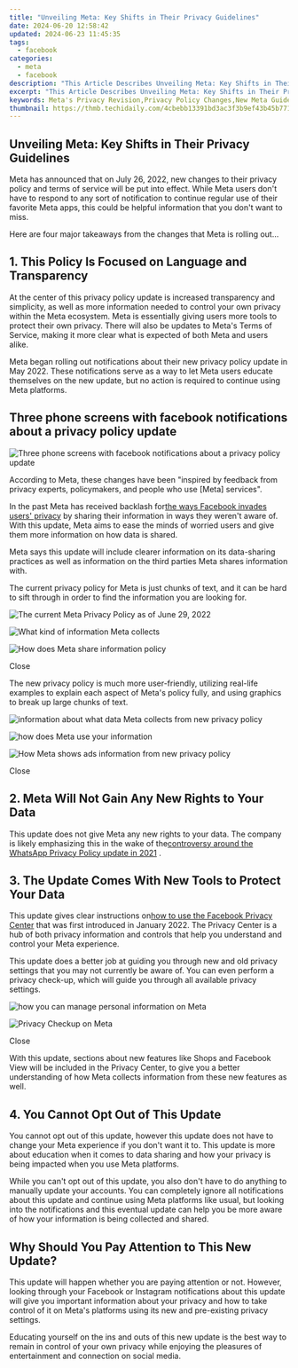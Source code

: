 ```yaml
---
title: "Unveiling Meta: Key Shifts in Their Privacy Guidelines"
date: 2024-06-20 12:58:42
updated: 2024-06-23 11:45:35
tags:
  - facebook
categories:
  - meta
  - facebook
description: "This Article Describes Unveiling Meta: Key Shifts in Their Privacy Guidelines"
excerpt: "This Article Describes Unveiling Meta: Key Shifts in Their Privacy Guidelines"
keywords: Meta's Privacy Revision,Privacy Policy Changes,New Meta Guidelines,Data Protection Update,User Privacy Shifts,Meta Privacy Overhaul,Redefining Privacy Rules
thumbnail: https://thmb.techidaily.com/4cbebb13391bd3ac3f3b9ef43b45b771ba69f0146a8bbd42e4f0e8dd5abd0510.jpg
---
```


## Unveiling Meta: Key Shifts in Their Privacy Guidelines

 Meta has announced that on July 26, 2022, new changes to their privacy policy and terms of service will be put into effect. While Meta users don't have to respond to any sort of notification to continue regular use of their favorite Meta apps, this could be helpful information that you don't want to miss.

 Here are four major takeaways from the changes that Meta is rolling out...

## 1\. This Policy Is Focused on Language and Transparency

 At the center of this privacy policy update is increased transparency and simplicity, as well as more information needed to control your own privacy within the Meta ecosystem. Meta is essentially giving users more tools to protect their own privacy. There will also be updates to Meta's Terms of Service, making it more clear what is expected of both Meta and users alike.

 Meta began rolling out notifications about their new privacy policy update in May 2022\. These notifications serve as a way to let Meta users educate themselves on the new update, but no action is required to continue using Meta platforms.

## Three phone screens with facebook notifications about a privacy policy update

![Three phone screens with facebook notifications about a privacy policy update](https://static0.makeuseofimages.com/wordpress/wp-content/uploads/2022/06/Meta_Notifications.jpeg)

 According to Meta, these changes have been "inspired by feedback from privacy experts, policymakers, and people who use \[Meta\] services".

 In the past Meta has received backlash for[the ways Facebook invades users' privacy](https://www.makeuseof.com/ways-facebook-invades-privacy-stop/) by sharing their information in ways they weren't aware of. With this update, Meta aims to ease the minds of worried users and give them more information on how data is shared.

 Meta says this update will include clearer information on its data-sharing practices as well as information on the third parties Meta shares information with.

 The current privacy policy for Meta is just chunks of text, and it can be hard to sift through in order to find the information you are looking for.

![The current Meta Privacy Policy as of June 29, 2022](https://static1.makeuseofimages.com/wordpress/wp-content/uploads/2022/06/current_privacy_policy.jpg)

![What kind of information Meta collects](https://static1.makeuseofimages.com/wordpress/wp-content/uploads/2022/06/examplie_of_current_policy.jpg)

![How does Meta share information policy](https://static1.makeuseofimages.com/wordpress/wp-content/uploads/2022/06/example_of_current_policy2.jpg)

Close

 The new privacy policy is much more user-friendly, utilizing real-life examples to explain each aspect of Meta's policy fully, and using graphics to break up large chunks of text.

![information about what data Meta collects from new privacy policy](https://static1.makeuseofimages.com/wordpress/wp-content/uploads/2022/06/new_policy.jpg)

![how does Meta use your information](https://static1.makeuseofimages.com/wordpress/wp-content/uploads/2022/06/new_policy2.jpg)

![How Meta shows ads information from new privacy policy](https://static1.makeuseofimages.com/wordpress/wp-content/uploads/2022/06/new_policy3.jpg)

Close

## 2\. Meta Will Not Gain Any New Rights to Your Data

 This update does not give Meta any new rights to your data. The company is likely emphasizing this in the wake of the[controversy around the WhatsApp Privacy Policy update in 2021](https://www.makeuseof.com/whatsapp-delays-privacy-policy-facebook-data-sharing-controversy/) .

## 3\. The Update Comes With New Tools to Protect Your Data

 This update gives clear instructions on[how to use the Facebook Privacy Center](https://www.makeuseof.com/how-to-use-facebook-privacy-center/) that was first introduced in January 2022\. The Privacy Center is a hub of both privacy information and controls that help you understand and control your Meta experience.

 This update does a better job at guiding you through new and old privacy settings that you may not currently be aware of. You can even perform a privacy check-up, which will guide you through all available privacy settings.

![how you can manage personal information on Meta](https://static1.makeuseofimages.com/wordpress/wp-content/uploads/2022/06/manage_or_delete_info.jpg)

![Privacy Checkup on Meta](https://static1.makeuseofimages.com/wordpress/wp-content/uploads/2022/06/privacy_checkup.jpg)

Close

 With this update, sections about new features like Shops and Facebook View will be included in the Privacy Center, to give you a better understanding of how Meta collects information from these new features as well.

## 4\. You Cannot Opt Out of This Update

 You cannot opt out of this update, however this update does not have to change your Meta experience if you don't want it to. This update is more about education when it comes to data sharing and how your privacy is being impacted when you use Meta platforms.

 While you can't opt out of this update, you also don't have to do anything to manually update your accounts. You can completely ignore all notifications about this update and continue using Meta platforms like usual, but looking into the notifications and this eventual update can help you be more aware of how your information is being collected and shared.

## Why Should You Pay Attention to This New Update?

 This update will happen whether you are paying attention or not. However, looking through your Facebook or Instagram notifications about this update will give you important information about your privacy and how to take control of it on Meta's platforms using its new and pre-existing privacy settings.

 Educating yourself on the ins and outs of this new update is the best way to remain in control of your own privacy while enjoying the pleasures of entertainment and connection on social media.


<ins class="adsbygoogle"
     style="display:block"
     data-ad-format="autorelaxed"
     data-ad-client="ca-pub-7571918770474297"
     data-ad-slot="1223367746"></ins>



<ins class="adsbygoogle"
     style="display:block"
     data-ad-client="ca-pub-7571918770474297"
     data-ad-slot="8358498916"
     data-ad-format="auto"
     data-full-width-responsive="true"></ins>

